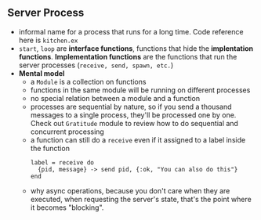 ## Server Process
- informal name for a process that runs for a long time. Code reference here is
  ```kitchen.ex```
- ```start```, ```loop``` are **interface functions**, functions that hide  the **implentation functions**. **Implementation functions** are the functions that run the server processes (```receive, send, spawn, etc.```)
- **Mental model**
  - a ```Module``` is a collection on functions
  - functions in the same module will be running on different processes
  - no special relation between a module and a function
  - processes are sequential by nature, so if you send a thousand
    messages to a single process, they'll be processed one by one.
    Check out ```Gratitude``` module to review how to do sequential
    and concurrent processing
  - a function can still do a ```receive``` even if it assigned to a
    label inside the function
    ```
    label = receive do
      {pid, message} -> send pid, {:ok, "You can also do this"}
    end
    ```
  - why async operations, because you don't care when they are executed,
    when requesting the server's state, that's the point where it becomes
    "blocking".
